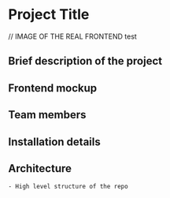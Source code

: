 # Project Title
// IMAGE OF THE REAL FRONTEND
test
## Brief description of the project
## Frontend mockup
## Team members
## Installation details
## Architecture
    - High level structure of the repo
